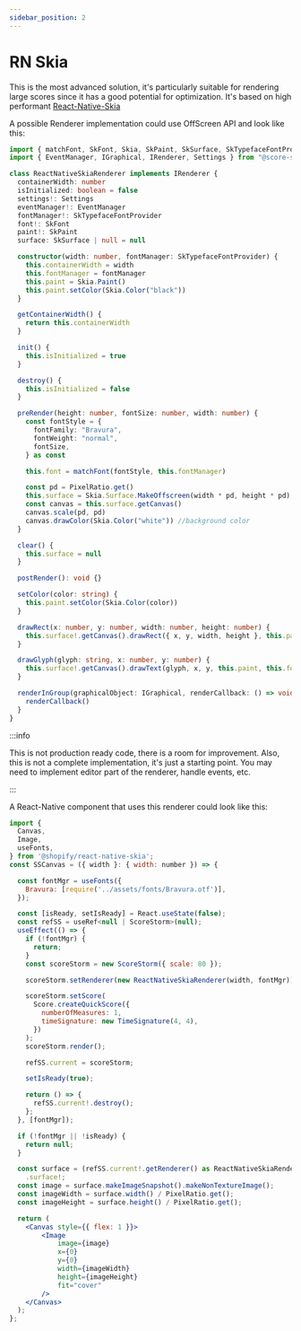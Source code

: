 ```yaml
---
sidebar_position: 2
---
```


# RN Skia

This is the most advanced solution, it's particularly suitable for rendering large scores since it has a good potential for optimization. It's based on high performant [React-Native-Skia](https://github.com/Shopify/react-native-skia)

A possible Renderer implementation could use OffScreen API and look like this:

```ts
import { matchFont, SkFont, Skia, SkPaint, SkSurface, SkTypefaceFontProvider } from "@shopify/react-native-skia"
import { EventManager, IGraphical, IRenderer, Settings } from "@score-storm/core"

class ReactNativeSkiaRenderer implements IRenderer {
  containerWidth: number
  isInitialized: boolean = false
  settings!: Settings
  eventManager!: EventManager
  fontManager!: SkTypefaceFontProvider
  font!: SkFont
  paint!: SkPaint
  surface: SkSurface | null = null

  constructor(width: number, fontManager: SkTypefaceFontProvider) {
    this.containerWidth = width
    this.fontManager = fontManager
    this.paint = Skia.Paint()
    this.paint.setColor(Skia.Color("black"))
  }

  getContainerWidth() {
    return this.containerWidth
  }

  init() {
    this.isInitialized = true
  }

  destroy() {
    this.isInitialized = false
  }

  preRender(height: number, fontSize: number, width: number) {
    const fontStyle = {
      fontFamily: "Bravura",
      fontWeight: "normal",
      fontSize,
    } as const

    this.font = matchFont(fontStyle, this.fontManager)

    const pd = PixelRatio.get()
    this.surface = Skia.Surface.MakeOffscreen(width * pd, height * pd)
    const canvas = this.surface.getCanvas()
    canvas.scale(pd, pd)
    canvas.drawColor(Skia.Color("white")) //background color
  }

  clear() {
    this.surface = null
  }

  postRender(): void {}

  setColor(color: string) {
    this.paint.setColor(Skia.Color(color))
  }

  drawRect(x: number, y: number, width: number, height: number) {
    this.surface!.getCanvas().drawRect({ x, y, width, height }, this.paint)
  }

  drawGlyph(glyph: string, x: number, y: number) {
    this.surface!.getCanvas().drawText(glyph, x, y, this.paint, this.font)
  }

  renderInGroup(graphicalObject: IGraphical, renderCallback: () => void) {
    renderCallback()
  }
}
```

:::info

This is not production ready code, there is a room for improvement. Also, this is not a complete implementation, it's just a starting point. You may need to implement editor part of the renderer, handle events, etc.

:::

A React-Native component that uses this renderer could look like this:

```jsx
import {
  Canvas,
  Image,
  useFonts,
} from '@shopify/react-native-skia';
const SSCanvas = ({ width }: { width: number }) => {

  const fontMgr = useFonts({
    Bravura: [require('../assets/fonts/Bravura.otf')],
  });

  const [isReady, setIsReady] = React.useState(false);
  const refSS = useRef<null | ScoreStorm>(null);
  useEffect(() => {
    if (!fontMgr) {
      return;
    }
    const scoreStorm = new ScoreStorm({ scale: 80 });

    scoreStorm.setRenderer(new ReactNativeSkiaRenderer(width, fontMgr));

    scoreStorm.setScore(
      Score.createQuickScore({
        numberOfMeasures: 1,
        timeSignature: new TimeSignature(4, 4),
      })
    );
    scoreStorm.render();

    refSS.current = scoreStorm;

    setIsReady(true);

    return () => {
      refSS.current!.destroy();
    };
  }, [fontMgr]);

  if (!fontMgr || !isReady) {
    return null;
  }

  const surface = (refSS.current!.getRenderer() as ReactNativeSkiaRenderer)
    .surface!;
  const image = surface.makeImageSnapshot().makeNonTextureImage();
  const imageWidth = surface.width() / PixelRatio.get();
  const imageHeight = surface.height() / PixelRatio.get();

  return (
    <Canvas style={{ flex: 1 }}>
        <Image
            image={image}
            x={0}
            y={0}
            width={imageWidth}
            height={imageHeight}
            fit="cover"
        />
    </Canvas>
  );
};
```

